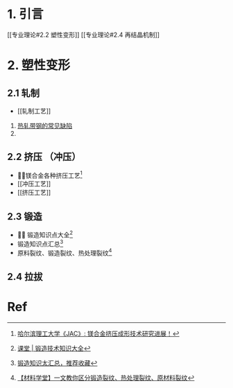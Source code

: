 # 1. 引言 
[[专业理论#2.2 塑性变形]]
[[专业理论#2.4 再结晶机制]]

# 2. 塑性变形 
## 2.1 轧制 
- [[轧制工艺]]
1. [热轧带钢的常见缺陷](https://mp.weixin.qq.com/s/lTIPtH30AorPWfJ8TjlO7A)
2. 
## 2.2 挤压 （冲压）
- 🏳️‍🌈镁合金各种挤压工艺[^1]
- [[冲压工艺]]
- [[挤压工艺]]
## 2.3 锻造 
- 🏳️‍🌈 锻造知识点大全[^4]
- 锻造知识点汇总[^2]
- 原料裂纹、锻造裂纹、热处理裂纹[^3]

## 2.4 拉拔 


# Ref 

[^1]: [哈尔滨理工大学《JAC》: 镁合金挤压成形技术研究进展！](https://mp.weixin.qq.com/s?__biz=MzA4NDk3ODEwNQ%3D%3D&mid=2698876908&idx=2&sn=5ff2a1d31e528cd135c557fd38017796&scene=45#wechat_redirect)
[^2]: [锻造知识太汇总，推荐收藏](https://mp.weixin.qq.com/s/MpHB1X7wUGaH9VUi-vzYKA)
[^3]: [【材料学堂】一文教你区分锻造裂纹、热处理裂纹、原材料裂纹](https://mp.weixin.qq.com/s/1MD9EbyePC_WRPfadHOhFQ)

[^4]: [课堂 | 锻造技术知识大全](https://mp.weixin.qq.com/s/-UVWzL4SRFG0femsS1HxpQ)
